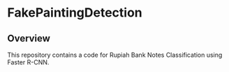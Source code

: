 # FakePaintingDetection

## Overview
This repository contains a code for Rupiah Bank Notes Classification using Faster R-CNN.

